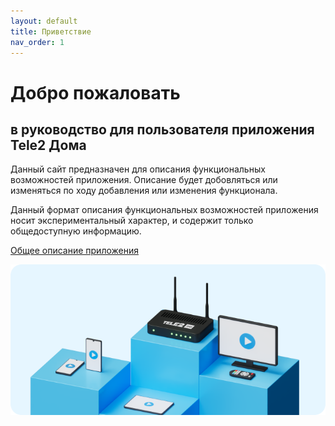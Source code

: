 ```yaml
---
layout: default
title: Приветствие
nav_order: 1
---
```


# Добро пожаловать

## в руководство для пользователя приложения  **Tele2 Дома**

Данный сайт предназначен для описания функциональных возможностей приложения. Описание будет добовляться или изменяться по ходу добавления или изменения функционала.

Данный формат описания функциональных возможностей приложения носит экспериментальный характер, и содержит только общедоступную информацию.

[Общее описание приложения](/description.md)

![Баннер Tele2 Дома](images/Banner.png)